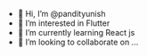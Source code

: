 - 👋 Hi, I’m @pandityunish
- 👀 I’m interested in Flutter
- 🌱 I’m currently learning React js
- 💞️ I’m looking to collaborate on ...


<!---
pandityunish/pandityunish is a ✨ special ✨ repository because its `README.md` (this file) appears on your GitHub profile.
You can click the Preview link to take a look at your changes.
--->
